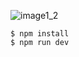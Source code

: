 ![image1_2](https://github.com/januarmaksum/react-random-name-picker/assets/16111179/6ce78121-bd0b-447d-93da-7eedb976d814)
```
$ npm install
$ npm run dev
```
